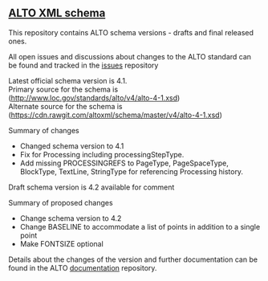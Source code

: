 ## [ALTO XML schema](https://github.com/altoxml/schema/wiki)
This repository contains ALTO schema versions - drafts and final released ones.

All open issues and discussions about changes to the ALTO standard can be found and tracked in the [issues](https://github.com/altoxml/schema/issues) repository

Latest official schema version is 4.1.<br>
Primary source for the schema is (http://www.loc.gov/standards/alto/v4/alto-4-1.xsd)<br>
Alternate source for the schema is (https://cdn.rawgit.com/altoxml/schema/master/v4/alto-4-1.xsd)<br>

Summary of changes

* Changed schema version to 4.1
* Fix for Processing including  processingStepType.
* Add missing PROCESSINGREFS to PageType, PageSpaceType, BlockType, TextLine, StringType for referencing Processing history.

Draft schema version is 4.2 available for comment

Summary of proposed changes

* Change schema version to 4.2
* Change BASELINE to accommodate a list of points in addition to a single point
* Make FONTSIZE optional

Details about the changes of the version and further documentation can be found in the ALTO
[documentation](https://github.com/altoxml/documentation/wiki) repository.

